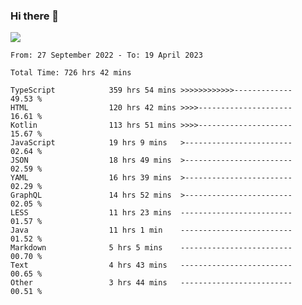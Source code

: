### Hi there 👋

<!--<a href="https://github.com/search?o=desc&q=author%3Abushiyi&s=committer-date&type=Commits">-->
<!--    <img align="center" height = "178" src="https://github-readme-stats.vercel.app/api?username=bushiyi&count_private=true&show_icons=true&theme=noctis_minimus&hide=contribs&include_all_commits=true" />-->
<!--</a>-->
<!--<a href="https://github.com/bushiyi?tab=repositories">-->
<!--    <img align="center" height = "178" src="https://github-readme-stats.vercel.app/api/top-langs/?username=bushiyi&count_private=true&theme=noctis_minimus" />-->
<!--</a>-->
 
<!-- [![Ashutosh's github activity graph](https://activity-graph.herokuapp.com/graph?username=bushiyi&theme=react&bg_color=1B2932&point=698B69&line=698B69)](https://github.com/ashutosh00710/github-readme-activity-graph)
 -->


![](https://raw.githubusercontent.com/bushiyi/bushiyi/master/assets/github-contribution-grid-snake.svg)

<!--START_SECTION:waka-->

```text
From: 27 September 2022 - To: 19 April 2023

Total Time: 726 hrs 42 mins

TypeScript            359 hrs 54 mins >>>>>>>>>>>>-------------   49.53 %
HTML                  120 hrs 42 mins >>>>---------------------   16.61 %
Kotlin                113 hrs 51 mins >>>>---------------------   15.67 %
JavaScript            19 hrs 9 mins   >------------------------   02.64 %
JSON                  18 hrs 49 mins  >------------------------   02.59 %
YAML                  16 hrs 39 mins  >------------------------   02.29 %
GraphQL               14 hrs 52 mins  >------------------------   02.05 %
LESS                  11 hrs 23 mins  -------------------------   01.57 %
Java                  11 hrs 1 min    -------------------------   01.52 %
Markdown              5 hrs 5 mins    -------------------------   00.70 %
Text                  4 hrs 43 mins   -------------------------   00.65 %
Other                 3 hrs 44 mins   -------------------------   00.51 %
```

<!--END_SECTION:waka-->

